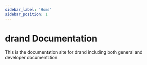 ```yaml
---
sidebar_label: 'Home'
sidebar_position: 1
---
```

# drand Documentation

This is the documentation site for drand including both general and developer documentation.


